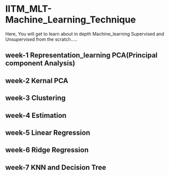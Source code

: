 # IITM_MLT-Machine_Learning_Technique
Here, You will get to learn about in depth Machine_learning Supervised and Unsupervised from the scratch.....
## week-1 Representation_learning PCA(Principal component Analysis)
## week-2 Kernal PCA
## week-3 Clustering
## week-4 Estimation
## week-5 Linear Regression
## week-6 Ridge Regression
## week-7 KNN and Decision Tree
